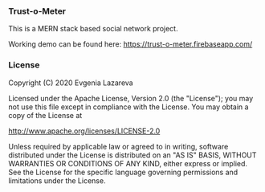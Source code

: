 ### Trust-o-Meter

This is a MERN stack based social network project.

Working demo can be found here: https://trust-o-meter.firebaseapp.com/

### License
Copyright (C) 2020 Evgenia Lazareva

Licensed under the Apache License, Version 2.0 (the "License");
you may not use this file except in compliance with the License.
You may obtain a copy of the License at

http://www.apache.org/licenses/LICENSE-2.0

Unless required by applicable law or agreed to in writing, software
distributed under the License is distributed on an "AS IS" BASIS,
WITHOUT WARRANTIES OR CONDITIONS OF ANY KIND, either express or implied.
See the License for the specific language governing permissions and
limitations under the License.
